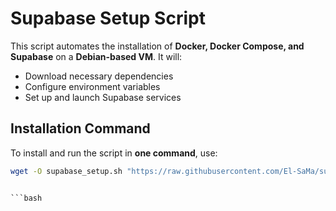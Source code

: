 # Supabase Setup Script

This script automates the installation of **Docker, Docker Compose, and Supabase** on a **Debian-based VM**. It will:
- Download necessary dependencies
- Configure environment variables
- Set up and launch Supabase services

## Installation Command
To install and run the script in **one command**, use:

```bash
wget -O supabase_setup.sh "https://raw.githubusercontent.com/El-SaMa/supabase/2c648adbab1a5fc3ffdf9957da4dffa56ce23060/supabase_setup.sh" && chmod +x supabase_setup.sh && ./supabase_setup.sh
```
```

```bash
